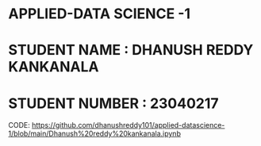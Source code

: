 # APPLIED-DATA SCIENCE -1
# STUDENT NAME : DHANUSH REDDY KANKANALA
# STUDENT NUMBER : 23040217
CODE: https://github.com/dhanushreddy101/applied-datascience-1/blob/main/Dhanush%20reddy%20kankanala.ipynb
